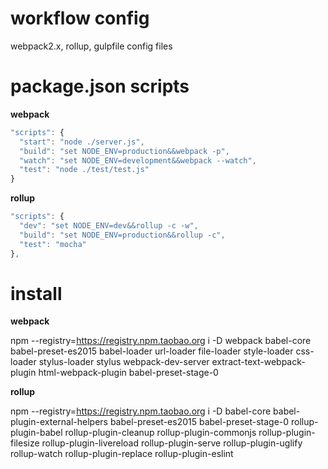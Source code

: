 # workflow config
webpack2.x, rollup, gulpfile config files

# package.json scripts

**webpack**

```js
"scripts": {
  "start": "node ./server.js",
  "build": "set NODE_ENV=production&&webpack -p",
  "watch": "set NODE_ENV=development&&webpack --watch",
  "test": "node ./test/test.js"
}
```

**rollup**

```js
"scripts": {
  "dev": "set NODE_ENV=dev&&rollup -c -w",
  "build": "set NODE_ENV=production&&rollup -c",
  "test": "mocha"
},
```

# install

**webpack**

npm --registry=https://registry.npm.taobao.org i -D webpack babel-core babel-preset-es2015 babel-loader url-loader file-loader style-loader css-loader stylus-loader stylus webpack-dev-server extract-text-webpack-plugin html-webpack-plugin babel-preset-stage-0

**rollup**

npm --registry=https://registry.npm.taobao.org i -D babel-core babel-plugin-external-helpers babel-preset-es2015 babel-preset-stage-0 rollup-plugin-babel rollup-plugin-cleanup rollup-plugin-commonjs rollup-plugin-filesize rollup-plugin-livereload rollup-plugin-serve rollup-plugin-uglify rollup-watch rollup-plugin-replace rollup-plugin-eslint
